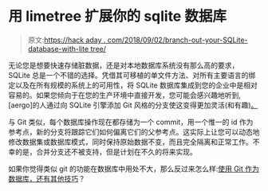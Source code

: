 # 用 limetree 扩展你的 sqlite 数据库

> 原文:[https://hack aday . com/2018/09/02/branch-out-your-SQLite-database-with-lite tree/](https://hackaday.com/2018/09/02/branch-out-your-sqlite-database-with-litetree/)

无论您是想要快速存储脏数据，还是对本地数据库系统没有那么高的要求，SQLite 总是一个不错的选择。凭借其可移植的单文件方法、对所有主要语言的绑定以及在所有规模的系统上的可用性，将 SQLite 数据库集成到您的企业中是相对容易的。如果您倾向于在您的生产环境中直接开发，您可能会感兴趣地听到,[aergo]的人通过向 SQLite 引擎添加 Git 风格的分支使这变得更加灵活(和有趣)[。](https://github.com/aergoio/litetree)

与 Git 类似，每个数据库操作现在都存储为一个 commit，用一个惟一的 id 作为参考点，新的分支将跟踪它们如何偏离它们的父参考点。这实际上让您可以动态地修改数据集或数据库模式，同时保持原始数据不变，而且完全隔离和正常工作。不幸的是，合并分支还不被支持，但是计划在不久的将来实现。

如果你觉得类似 git 的功能在数据库中用处不大，那么反过来怎么样:[使用 Git 作为数据库，还有其他技巧](https://hackaday.com/2017/05/23/stupid-git-tricks/)？